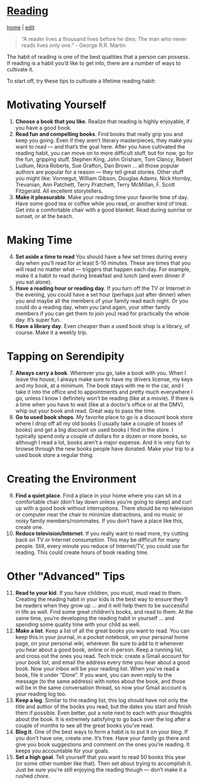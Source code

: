 # [Reading](https://alwinwoo.github.io/pages/reading.html)
[home](https://alwinwoo.github.io/) | [edit](https://github.com/alwinwoo/alwinwoo.github.io/edit/master/pages/reading.md)

> “A reader lives a thousand lives before he dies; The man who never reads lives only one.” - George R.R. Martin

The habit of reading is one of the best qualities that a person can possess. If reading is a habit you’d like to get into, there are a number of ways to cultivate it.

To start off, try these tips to cultivate a lifetime reading habit:

# Motivating Yourself
1. **Choose a book that you like**. Realize that reading is highly enjoyable, if you have a good book. 
2. **Read fun and compelling books**. Find books that really grip you and keep you going. Even if they aren’t literary masterpieces, they make you want to read — and that’s the goal here. After you have cultivated the reading habit, you can move on to more difficult stuff, but for now, go for the fun, gripping stuff. Stephen King, John Grisham, Tom Clancy, Robert Ludlum, Nora Roberts, Sue Grafton, Dan Brown … all those popular authors are popular for a reason — they tell great stories. Other stuff you might like: Vonnegut, William Gibson, Douglas Adams, Nick Hornby, Trevanian, Ann Patchett, Terry Pratchett, Terry McMillan, F. Scott Fitzgerald. All excellent storytellers.
3. **Make it pleasurable**. Make your reading time your favorite time of day. Have some good tea or coffee while you read, or another kind of treat. Get into a comfortable chair with a good blanket. Read during sunrise or sunset, or at the beach.

# Making Time
4. **Set aside a time to read** You should have a few set times during every day when you’ll read for at least 5-10 minutes. These are times that you will read no matter what — triggers that happen each day. For example, make it a habit to read during breakfast and lunch (and even dinner if you eat alone). 
5. **Have a reading hour or reading day**. If you turn off the TV or Internet in the evening, you could have a set hour (perhaps just after dinner) when you and maybe all the members of your family read each night. Or you could do a reading day, when you (and again, your other family members if you can get them to join you) read for practically the whole day. It’s super fun.
6. **Have a library day**. Even cheaper than a used book shop is a library, of course. Make it a weekly trip.

# Tapping on Serendipity
7. **Always carry a book**. Wherever you go, take a book with you. When I leave the house, I always make sure to have my drivers license, my keys and my book, at a minimum. The book stays with me in the car, and I take it into the office and to appointments and pretty much everywhere I go, unless I know I definitely won’t be reading (like at a movie). If there is a time when you have to wait (like at a doctor’s office or at the DMV), whip out your book and read. Great way to pass the time.
8. **Go to used book shops**. My favorite place to go is a discount book store where I drop off all my old books (I usually take a couple of boxes of books) and get a big discount on used books I find in the store. I typically spend only a couple of dollars for a dozen or more books, so although I read a lot, books aren’t a major expense. And it is very fun to browse through the new books people have donated. Make your trip to a used book store a regular thing.

# Creating the Environment
9. **Find a quiet place**. Find a place in your home where you can sit in a comfortable chair (don’t lay down unless you’re going to sleep) and curl up with a good book without interruptions. There should be no television or computer near the chair to minimize distractions, and no music or noisy family members/roommates. If you don’t have a place like this, create one.
10. **Reduce television/Internet**. If you really want to read more, try cutting back on TV or Internet consumption. This may be difficult for many people. Still, every minute you reduce of Internet/TV, you could use for reading. This could create hours of book reading time.

# Other "Advanced" Tips
11. **Read to your kid**. If you have children, you must, must read to them. Creating the reading habit in your kids is the best way to ensure they’ll be readers when they grow up … and it will help them to be successful in life as well. Find some great children’s books, and read to them. At the same time, you’re developing the reading habit in yourself … and spending some quality time with your child as well.
12. **Make a list**. Keep a list of all the great books you want to read. You can keep this in your journal, in a pocket notebook, on your personal home page, on your personal wiki, wherever. Be sure to add to it whenever you hear about a good book, online or in person. Keep a running list, and cross out the ones you read. Tech trick: create a Gmail account for your book list, and email the address every time you hear about a good book. Now your inbox will be your reading list. When you’ve read a book, file it under “Done”. If you want, you can even reply to the message (to the same address) with notes about the book, and those will be in the same conversation thread, so now your Gmail account is your reading log too.
13. **Keep a log**. Similar to the reading list, this log should have not only the title and author of the books you read, but the dates you start and finish them if possible. Even better, put a note next to each with your thoughts about the book. It is extremely satisfying to go back over the log after a couple of months to see all the great books you’ve read.
14. **Blog it**. One of the best ways to form a habit is to put it on your blog. If you don’t have one, create one. It’s free. Have your family go there and give you book suggestions and comment on the ones you’re reading. It keeps you accountable for your goals.
15. **Set a high goal**. Tell yourself that you want to read 50 books this year (or some other number like that). Then set about trying to accomplish it. Just be sure you’re still enjoying the reading though — don’t make it a rushed chore.
